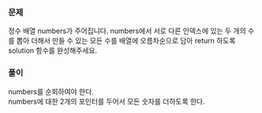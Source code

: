 ### 문제

정수 배열 numbers가 주어집니다. numbers에서 서로 다른 인덱스에 있는 두 개의 수를 뽑아 더해서 만들 수 있는 모든 수를 배열에 오름차순으로 담아 return 하도록 solution 함수를 완성해주세요.   


### 풀이

numbers를 순회하여야 한다.   
numbers에 대한 2개의 포인터를 두어서 모든 숫자를 더하도록 한다.   
